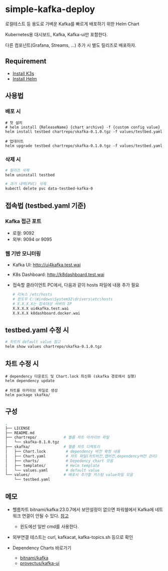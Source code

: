 # simple-kafka-deploy

로컬테스트 등 용도로 가벼운 Kafka를 빠르게 배포하기 위한 Helm Chart

Kubernetes용 대시보드, Kafka, Kafka-ui만 포함한다.

다른 컴포넌트(Grafana, Streams, ...) 추가 시 별도 릴리즈로 배포하자.

## Requirement

- [Install K3s](https://docs.k3s.io/quick-start)
- [Install Helm](https://helm.sh/docs/intro/install/)

## 사용법

### 배포 시

```shell
# 첫 설치
# helm install {ReleaseName} {chart archive} -f {custom config value}
helm install testbed chartrepo/skafka-0.1.0.tgz -f values/testbed.yaml

# 업데이트
helm upgrade testbed chartrepo/skafka-0.1.0.tgz -f values/testbed.yaml
```

### 삭제 시

```sh
# 릴리즈 삭제
helm uninstall testbed

# 과거 내역(PVC) 삭제
kubectl delete pvc data-testbed-kafka-0
```

## 접속법 (testbed.yaml 기준)

### Kafka 접근 포트

- 로컬: 9092
- 외부: 9094 or 9095

### 웹 기반 모니터링

- Kafka UI: http://ui4kafka.test.wai
- K8s Dashboard: http://k8dashboard.test.wai
- 접속할 클라이언트 PC에서, 다음과 같이 hosts 파일에
내용 추가 필요

  ```sh
  # 리눅스 /etc/hosts
  # 윈도우 C:\Windows\System32\drivers\etc\hosts
  # X.X.X.X는 접속대상 서버의 IP
  X.X.X.X ui4kafka.test.wai
  X.X.X.X k8dashboard.docker.wai
  ```

## testbed.yaml 수정 시

```sh
# 차트의 default value 참고
helm show values chartrepo/skafka-0.1.0.tgz
```

## 차트 수정 시

```shell
# dependency 다운로드 및 Chart.lock 최신화 (skafka 경로에서 실행)
helm dependency update

# 차트를 아카이브 파일로 생성
helm package skafka/
```

## 구성

```sh
.
├── LICENSE
├── README.md
├── chartrepo/            # 헬름 차트 아카이브 파일
│   └── skafka-0.1.0.tgz
├── skafka/               # 헬름 차트 디렉토리
│   ├── Chart.lock         # dependency 버전 확정 내용    
│   ├── Chart.yaml         # 차트 파일(차트버전,앱버전,dependency버전 관리)
│   ├── charts/            # Depedency chart 모음
│   ├── templates/         # Helm template
│   └── values.yaml        # default value
└── values/               # 배포시 추가할 커스텀 value파일 모음
    └── testbed.yaml
```

## 메모

- 헬름차트 bitnami/kafka:23.0.7에서 보안설정이 없으면 파워쉘에서 Kafka에 네트워크 연결이 안될 수 있다. [참고](https://stackoverflow.com/questions/48603203/powershell-invoke-webrequest-throws-webcmdletresponseexception)
  - 윈도에선 일반 cmd를 사용한다.
- 외부연결 테스트는 curl, kafkacat, kafka-topics.sh 등으로 확인

- Dependency Charts 바로가기
  - [bitnami/kafka](https://artifacthub.io/packages/helm/bitnami/kafka)
  - [provectus/kafka-ui](https://artifacthub.io/packages/helm/kafka-ui/kafka-ui)
